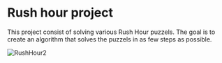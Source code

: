 # Rush hour project

This project consist of solving various Rush Hour puzzels. The goal is to create an algorithm that solves the puzzels in as few steps as possible.


![RushHour2](https://user-images.githubusercontent.com/98396172/211304990-5ac416e4-6c5f-41ac-90bc-79ca68478e87.jpeg)
